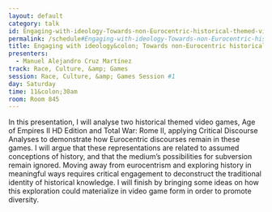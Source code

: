 ```yaml
---
layout: default
category: talk
id: Engaging-with-ideology-Towards-non-Eurocentric-historical-themed-video-games
permalink: /schedule#Engaging-with-ideology-Towards-non-Eurocentric-historical-themed-video-games
title: Engaging with ideology&colon; Towards non-Eurocentric historical themed video games
presenters:
  - Manuel Alejandro Cruz Martínez
track: Race, Culture, &amp; Games
session: Race, Culture, &amp; Games Session #1
day: Saturday
time: 11&colon;30am
room: Room 845
---
```

In this presentation, I will analyse two historical themed video games, Age of Empires II HD Edition and Total War&colon; Rome II, applying Critical Discourse Analyses to demonstrate how Eurocentric discourses remain in these games. I will argue that these representations are related to assumed conceptions of history, and that the medium’s possibilities for subversion remain ignored. Moving away from eurocentrism and exploring history in meaningful ways requires critical engagement to deconstruct the traditional identity of historical knowledge. I will finish by bringing some ideas on how this exploration could materialize in video game form in order to promote diversity.
